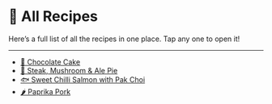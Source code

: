 # 🧾 All Recipes

Here’s a full list of all the recipes in one place. Tap any one to open it!

---

- [🍫 Chocolate Cake](recipes/oven/chocolate-cake.md)
- [🥧 Steak, Mushroom & Ale Pie](recipes/oven/steak-mushroom-pie.md)
- [🐟 Sweet Chilli Salmon with Pak Choi](recipes/oven/hob/sweet-chilli-salmon.md)
- [🌶️ Paprika Pork](recipes/hob/paprika-pork.md)

